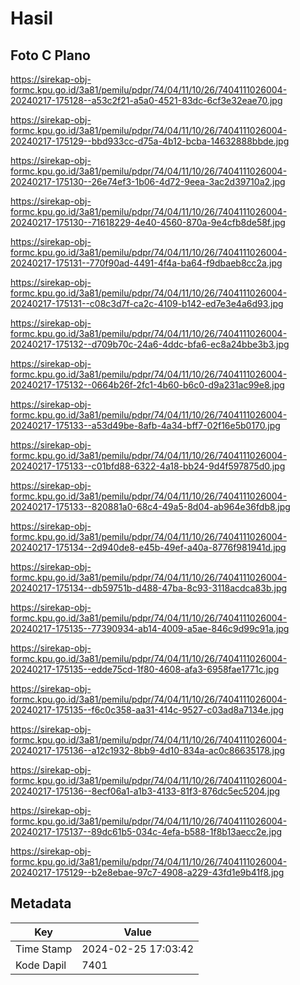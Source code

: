 # Hasil

## Foto C Plano

https://sirekap-obj-formc.kpu.go.id/3a81/pemilu/pdpr/74/04/11/10/26/7404111026004-20240217-175128--a53c2f21-a5a0-4521-83dc-6cf3e32eae70.jpg

https://sirekap-obj-formc.kpu.go.id/3a81/pemilu/pdpr/74/04/11/10/26/7404111026004-20240217-175129--bbd933cc-d75a-4b12-bcba-14632888bbde.jpg

https://sirekap-obj-formc.kpu.go.id/3a81/pemilu/pdpr/74/04/11/10/26/7404111026004-20240217-175130--26e74ef3-1b06-4d72-9eea-3ac2d39710a2.jpg

https://sirekap-obj-formc.kpu.go.id/3a81/pemilu/pdpr/74/04/11/10/26/7404111026004-20240217-175130--71618229-4e40-4560-870a-9e4cfb8de58f.jpg

https://sirekap-obj-formc.kpu.go.id/3a81/pemilu/pdpr/74/04/11/10/26/7404111026004-20240217-175131--770f90ad-4491-4f4a-ba64-f9dbaeb8cc2a.jpg

https://sirekap-obj-formc.kpu.go.id/3a81/pemilu/pdpr/74/04/11/10/26/7404111026004-20240217-175131--c08c3d7f-ca2c-4109-b142-ed7e3e4a6d93.jpg

https://sirekap-obj-formc.kpu.go.id/3a81/pemilu/pdpr/74/04/11/10/26/7404111026004-20240217-175132--d709b70c-24a6-4ddc-bfa6-ec8a24bbe3b3.jpg

https://sirekap-obj-formc.kpu.go.id/3a81/pemilu/pdpr/74/04/11/10/26/7404111026004-20240217-175132--0664b26f-2fc1-4b60-b6c0-d9a231ac99e8.jpg

https://sirekap-obj-formc.kpu.go.id/3a81/pemilu/pdpr/74/04/11/10/26/7404111026004-20240217-175133--a53d49be-8afb-4a34-bff7-02f16e5b0170.jpg

https://sirekap-obj-formc.kpu.go.id/3a81/pemilu/pdpr/74/04/11/10/26/7404111026004-20240217-175133--c01bfd88-6322-4a18-bb24-9d4f597875d0.jpg

https://sirekap-obj-formc.kpu.go.id/3a81/pemilu/pdpr/74/04/11/10/26/7404111026004-20240217-175133--820881a0-68c4-49a5-8d04-ab964e36fdb8.jpg

https://sirekap-obj-formc.kpu.go.id/3a81/pemilu/pdpr/74/04/11/10/26/7404111026004-20240217-175134--2d940de8-e45b-49ef-a40a-8776f981941d.jpg

https://sirekap-obj-formc.kpu.go.id/3a81/pemilu/pdpr/74/04/11/10/26/7404111026004-20240217-175134--db59751b-d488-47ba-8c93-3118acdca83b.jpg

https://sirekap-obj-formc.kpu.go.id/3a81/pemilu/pdpr/74/04/11/10/26/7404111026004-20240217-175135--77390934-ab14-4009-a5ae-846c9d99c91a.jpg

https://sirekap-obj-formc.kpu.go.id/3a81/pemilu/pdpr/74/04/11/10/26/7404111026004-20240217-175135--edde75cd-1f80-4608-afa3-6958fae1771c.jpg

https://sirekap-obj-formc.kpu.go.id/3a81/pemilu/pdpr/74/04/11/10/26/7404111026004-20240217-175135--f6c0c358-aa31-414c-9527-c03ad8a7134e.jpg

https://sirekap-obj-formc.kpu.go.id/3a81/pemilu/pdpr/74/04/11/10/26/7404111026004-20240217-175136--a12c1932-8bb9-4d10-834a-ac0c86635178.jpg

https://sirekap-obj-formc.kpu.go.id/3a81/pemilu/pdpr/74/04/11/10/26/7404111026004-20240217-175136--8ecf06a1-a1b3-4133-81f3-876dc5ec5204.jpg

https://sirekap-obj-formc.kpu.go.id/3a81/pemilu/pdpr/74/04/11/10/26/7404111026004-20240217-175137--89dc61b5-034c-4efa-b588-1f8b13aecc2e.jpg

https://sirekap-obj-formc.kpu.go.id/3a81/pemilu/pdpr/74/04/11/10/26/7404111026004-20240217-175129--b2e8ebae-97c7-4908-a229-43fd1e9b41f8.jpg


## Metadata

| Key        | Value               |
| ---------- | ------------------- |
| Time Stamp | 2024-02-25 17:03:42 |
| Kode Dapil | 7401                |



